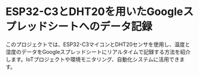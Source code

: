 # ESP32-C3とDHT20を用いたGoogleスプレッドシートへのデータ記録
このプロジェクトでは、ESP32-C3マイコンとDHT20センサを使用し、温度と湿度のデータをGoogleスプレッドシートにリアルタイムで記録する方法を紹介します。IoTプロジェクトや環境モニタリング、自動化システムに活用できます。
